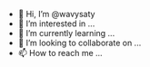 - 👋 Hi, I’m @wavysaty
- 👀 I’m interested in ...
- 🌱 I’m currently learning ...
- 💞️ I’m looking to collaborate on ...
- 📫 How to reach me ...

<!---
wavysaty/wavysaty is a ✨ special ✨ repository because its `README.md` (this file) appears on your GitHub profile.
You can click the Preview link to take a look at your changes.
--->

